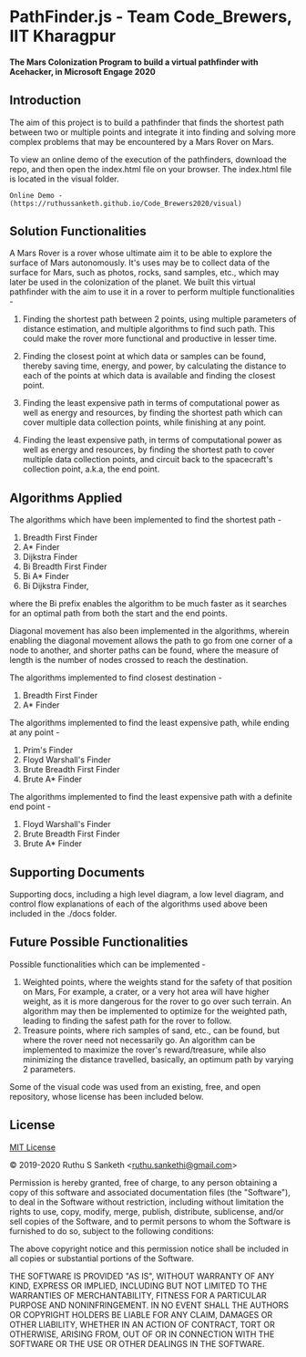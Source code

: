 PathFinder.js - Team Code_Brewers, IIT Kharagpur
==============
#### The Mars Colonization Program to build a virtual pathfinder with Acehacker, in Microsoft Engage  2020 ####

Introduction
------------

The aim of this project is to build a pathfinder that finds the shortest path between two or multiple points and integrate it into finding and solving more complex problems that may be encountered by a Mars Rover on Mars.

To view an online demo of the execution of the pathfinders, download the repo, and then open the index.html file on your browser. The index.html file is located in the visual folder.

```
Online Demo - (https://ruthussanketh.github.io/Code_Brewers2020/visual)
```

Solution Functionalities
------------------------
A Mars Rover is a rover whose ultimate aim it to be able to explore the surface of Mars autonomously. It's uses may be to collect data of the surface for Mars, such as photos, rocks, sand samples, etc., which may later be used in the colonization of the planet. We built this virtual pathfinder with the aim to use it in a rover to perform multiple functionalities -

1. Finding the shortest path between 2 points, using multiple parameters of distance estimation, and multiple algorithms to find such path. This could make the rover more functional and productive in lesser time.

2. Finding the closest point at which data or samples can be found, thereby saving time, energy, and power, by calculating the distance to each of the points at which data is available and finding the closest point.

3. Finding the least expensive path in terms of computational power as well as energy and resources, by finding the shortest path which can cover multiple data collection points, while finishing at any point.

4. Finding the least expensive path, in terms of computational power as well as energy and resources, by finding the shortest path to cover multiple data collection points, and circuit back to the spacecraft's collection point, a.k.a, the end point.

Algorithms Applied
------------------
The algorithms which have been implemented to find the shortest path -
1. Breadth First Finder
2. A* Finder
3. Dijkstra Finder
4. Bi Breadth First Finder
5. Bi A* Finder
6. Bi Dijkstra Finder,

where the Bi prefix enables the algorithm to be much faster as it searches for an optimal path from both the start and the end points.

Diagonal movement has also been implemented in the algorithms, wherein enabling the diagonal movement allows the path to go from one corner of a node to another, and shorter paths can be found, where the measure of length is the number of nodes crossed to reach the destination.

The algorithms implemented to find closest destination -
1. Breadth First Finder
2. A* Finder

The algorithms implemented to find the least expensive path, while ending at any point -
1. Prim's Finder
2. Floyd Warshall's Finder
3. Brute Breadth First Finder
4. Brute A* Finder

The algorithms implemented to find the least expensive path with a definite end point -
1. Floyd Warshall's Finder
2. Brute Breadth First Finder
3. Brute A* Finder

Supporting Documents
--------------------
Supporting docs, including a high level diagram, a low level diagram, and control flow explanations of each of the algorithms used above been included in the ./docs folder.

Future Possible Functionalities
-------------------------------
Possible functionalities which can be implemented -
1. Weighted points, where the weights stand for the safety of that position on Mars, For example, a crater, or a very hot area will have higher weight, as it is more dangerous for the rover to go over such terrain. An algorithm may then be implemented to optimize for the weighted path, leading to finding the safest path for the rover to follow.
2. Treasure points, where rich samples of sand, etc., can be found, but where the rover need not necessarily go. An algorithm can be implemented to maximize the rover's reward/treasure, while also minimizing the distance travelled, basically, an optimum path by varying 2 parameters.

Some of the visual code was used from an existing, free, and open repository, whose license has been included below.

License
-------

[MIT License](http://www.opensource.org/licenses/mit-license.php)

&copy; 2019-2020 Ruthu S Sanketh &lt;ruthu.sankethi@gmail.com&gt;

Permission is hereby granted, free of charge, to any person obtaining a copy of this software and associated documentation files (the "Software"), to deal in the Software without restriction, including without limitation the rights to use, copy, modify, merge, publish, distribute, sublicense, and/or sell copies of the Software, and to permit persons to whom the Software is furnished to do so, subject to the following conditions:

The above copyright notice and this permission notice shall be included in all copies or substantial portions of the Software.

THE SOFTWARE IS PROVIDED "AS IS", WITHOUT WARRANTY OF ANY KIND, EXPRESS OR IMPLIED, INCLUDING BUT NOT LIMITED TO THE WARRANTIES OF MERCHANTABILITY, FITNESS FOR A PARTICULAR PURPOSE AND NONINFRINGEMENT. IN NO EVENT SHALL THE AUTHORS OR COPYRIGHT HOLDERS BE LIABLE FOR ANY CLAIM, DAMAGES OR OTHER LIABILITY, WHETHER IN AN ACTION OF CONTRACT, TORT OR OTHERWISE, ARISING FROM, OUT OF OR IN CONNECTION WITH THE SOFTWARE OR THE USE OR OTHER DEALINGS IN THE SOFTWARE.
